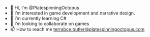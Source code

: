 - 👋 Hi, I’m @PlatespinningOctopus
- 👀 I’m interested in game development and narrative design.
- 🌱 I’m currently learning C#
- 💞️ I’m looking to collaborate on games
- 📫 How to reach me terrabce.butler@platespinningoctopus.com
